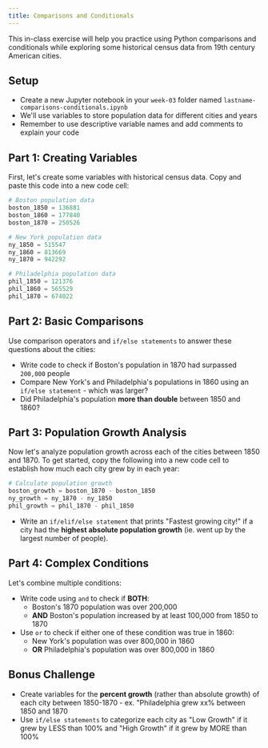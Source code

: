 ```yaml
---
title: Comparisons and Conditionals
---
```


This in-class exercise will help you practice using Python comparisons and conditionals while exploring some historical census data from 19th century American cities.

## Setup

- Create a new Jupyter notebook in your `week-03` folder named `lastname-comparisons-conditionals.ipynb`
- We'll use variables to store population data for different cities and years
- Remember to use descriptive variable names and add comments to explain your code

## Part 1: Creating Variables

First, let's create some variables with historical census data. Copy and paste this code into a new code cell:

```python
# Boston population data
boston_1850 = 136881
boston_1860 = 177840
boston_1870 = 250526

# New York population data
ny_1850 = 515547
ny_1860 = 813669
ny_1870 = 942292

# Philadelphia population data
phil_1850 = 121376
phil_1860 = 565529
phil_1870 = 674022
```

## Part 2: Basic Comparisons

Use comparison operators and `if/else statements` to answer these questions about the cities:

- Write code to check if Boston's population in 1870 had surpassed `200,000` people
- Compare New York's and Philadelphia's populations in 1860 using an `if/else statement` - which was larger?
- Did Philadelphia's population **more than double** between 1850 and 1860?

## Part 3: Population Growth Analysis

Now let's analyze population growth across each of the cities between 1850 and 1870. To get started, copy the following into a new code cell to establish how much each city grew by in each year:

```python
# Calculate population growth
boston_growth = boston_1870 - boston_1850
ny_growth = ny_1870 - ny_1850
phil_growth = phil_1870 - phil_1850
```

- Write an `if/elif/else statement` that prints "Fastest growing city!" if a city had the **highest absolute population growth** (ie. went up by the largest number of people).

## Part 4: Complex Conditions

Let's combine multiple conditions:

- Write code using `and` to check if **BOTH**:
  - Boston's 1870 population was over 200,000
  - **AND** Boston's population increased by at least 100,000 from 1850 to 1870
- Use `or` to check if either one of these condition was true in 1860:
  - New York's population was over 800,000 in 1860
  - **OR** Philadelphia's population was over 800,000 in 1860

## Bonus Challenge

- Create variables for the **percent growth** (rather than absolute growth) of each city between 1850-1870 - ex. "Philadelphia grew xx% between 1850 and 1870
- Use `if/else statements` to categorize each city as "Low Growth" if it grew by LESS than 100% and "High Growth" if it grew by MORE than 100%

